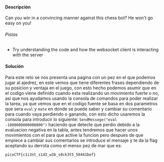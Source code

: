 #### Descripción

Can you win in a convincing manner against this chess bot? He won't go easy on you!
###### Pistas
- Try understanding the code and how the websocket client is interacting with the server

#### Solución 

Para este reto se nos presenta una pagina con un pez en el que podemos jugar al ajedrez, en este vemos que tiene diferentes frases dependiendo de su posicion y ventaja en el juego, con esto hecho podemos asumir que en el codigo viene definido cuando esta realizando un movimiento fuerte o no, asi que nos ayudamos usando la consola de comandos para poder realizar la tarea, ya que vemos que en el codigo fuente se basa en dos parametros que sera `eval` y `mate` en donde se puede saber y cambiar su comentario para cuando vaya perdiendo o ganando, con esto dicho usaremos la consola para introducir lo siguiente: `SendMessege("eval -1000000000000000")` haciendo que detecte que perdio debido a la evaluacion negativa en la tabla, antes tendremos que hacer unos movimientos con el para que active la funcion pero despues de que empiece a cambiar sus comentarios se introduce el mensaje y te da la flag aceptando su derrota como el menso pez de mar que es:
```
picoCTF{c1i3nt_s1d3_w3b_s0ck3t5_50441bef}
```

